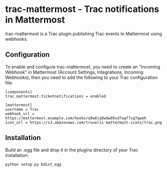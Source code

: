 # trac-mattermost - Trac notifications in Mattermost

trac-mattermost is a Trac plugin publishing Trac events to Mattermost using
webhooks.

## Configuration
To enable and configure trac-mattermost, you need to create an "Incoming
Webhook" in Mattermost (Account Settings, Integrations, Incoming Webhooks),
then you need to add the following to your Trac configuration file:

    [components]
    trac_mattermost.ticketnotifications = enabled

    [mattermost]
    username = Trac
    webhook_url = https://mattermost.example.com/hooks/q9w8jq9wdw89sd7agf7sq7qweh
    icon_url = https://s3.amazonaws.com/truveris-mattermost-icons/trac.png

## Installation
Build an .egg file and drop it in the plugins directory of your Trac
installation:

    python setup.py bdist_egg
